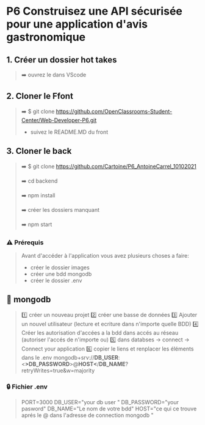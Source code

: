 # **P6 Construisez une API sécurisée pour une application d'avis gastronomique**

## 1. Créer un dossier hot takes

> ➡️ ouvrez le dans VScode

## 2. Cloner le Ffont

> ➡️ $ git clone <https://github.com/OpenClassrooms-Student-Center/Web-Developer-P6.git>
>
> - suivez le README.MD du front

## 3. Cloner le back

> ➡️ $ git clone <https://github.com/Cartoine/P6_AntoineCarrel_10102021>
>
> ➡️ cd backend
>
> ➡️ npm install
>
> ➡️ créer les dossiers manquant
>
> ➡️ npm start

### ⚠️ Prérequis

> Avant d'accéder à l'application vous avez plusieurs choses a faire:
>
> - créer le dossier images
> - créer une bdd mongodb
> - créer le dossier .env

## 📡 mongodb

> 1️⃣ créer un nouveau projet
> 2️⃣ créer une basse de données
> 3️⃣ Ajouter un nouvel utilisateur (lecture et ecriture dans n'importe quelle BDD)
> 4️⃣ Créer les autorisation d'accées a la bdd dans accés au réseau (autoriser l'accés de n'importe ou)
> 5️⃣ dans databses -> connect -> Connect your application
> 6️⃣ copier le liens et renplacer les éléments dans le .env
> mongodb+srv://**DB_USER**:<**>DB_PASSWORD**>@**HOST<**/**DB_NAME**?retryWrites=true&w=majority

### 🔒 Fichier .env

> PORT=3000
> DB_USER="your db user "
> DB_PASSWORD="your pasword"
> DB_NAME="Le nom de votre bdd"
> HOST="ce qui ce trouve aprés le @ dans l'adresse de connection mongodb "
